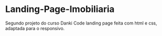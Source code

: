 # Landing-Page-Imobiliaria
 Segundo projeto do curso Danki Code landing page feita com html e css, adaptada para o responsivo.
